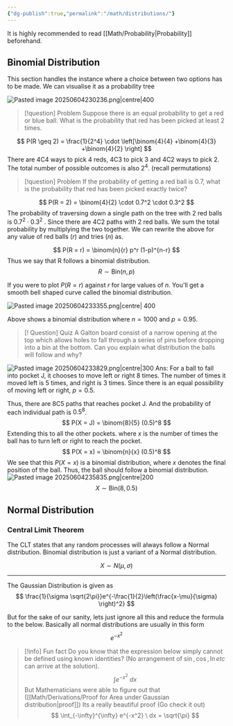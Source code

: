 ```yaml
---
{"dg-publish":true,"permalink":"/math/distributions/"}
---
```


It is highly recommended to read [[Math/Probability\|Probability]] beforehand.
## Binomial Distribution

This section handles the instance where a choice between two options has to be made. We can visualise it as a probability tree

![Pasted image 20250604230236.png|centre|400](/img/user/Images/Pasted%20image%2020250604230236.png)
> [!question] Problem
> Suppose there is an equal probability to get a red or blue ball. What is the probability that red has been picked at least 2 times.

$$
P(R \geq 2) = \frac{1}{2^4} \cdot \left[\binom{4}{4} +\binom{4}{3} +\binom{4}{2} \right]
$$
There are 4C4 ways to pick 4 reds, 4C3 to pick 3 and 4C2 ways to pick 2. The total number of possible outcomes is also $2^4$. (recall permutations)

>[!question] Problem
> If the probability of getting a red ball is $0.7$, what is the probability that red has been picked exactly twice?

$$
P(R = 2) = \binom{4}{2} \cdot 0.7^2 \cdot 0.3^2
$$
The probability of traversing down a single path on the tree with 2 red balls is $0.7^2 \cdot 0.3^2$ . Since there are 4C2 paths with 2 red balls. We sum the total probability by multiplying the two together. We can rewrite the above for any value of red balls $(r)$ and tries $(n)$ as.

$$
P(R = r) = \binom{n}{r} p^r (1-p)^{n-r}
$$
Thus we say that R follows a binomial distribution. 
$$
R \sim \text{Bin}(n, p)
$$

If you were to plot $P(R=r)$ against $r$ for large values of $n$. You'll get a smooth bell shaped curve called the binomial distribution.

![Pasted image 20250604233355.png|centre| 400](/img/user/Images/Pasted%20image%2020250604233355.png)

Above shows a binomial distribution where $n = 1000$  and $p = 0.95$. 
>[! Question] Quiz
> A Galton board consist of a narrow opening at the top which allows holes to fall through a series of pins before dropping into a bin at the bottom. Can you explain what distribution the balls will follow and why?

![Pasted image 20250604233829.png|centre|300](/img/user/Images/Pasted%20image%2020250604233829.png)
Ans:
For a ball to fall into pocket J, it chooses to move left or right 8 times. The number of times it moved left is 5 times, and right is 3 times. Since there is an equal possibility of moving left or right, $p = 0.5$.  

Thus, there are 8C5 paths that reaches pocket J. And the probability of each individual path is $0.5^8$.
$$
P(X = J) = \binom{8}{5} (0.5)^8
$$
Extending this to all the other pockets. where $x$ is the number of times the ball has to turn left or right to reach the pocket.
$$
P(X = x) = \binom{n}{x} (0.5)^8
$$
We see that this $P(X=x)$ is a binomial distribution, where $x$ denotes the final position of the ball. Thus, the ball should follow a binomial distribution.
![Pasted image 20250604235835.png|centre|200](/img/user/Images/Pasted%20image%2020250604235835.png)
$$
X \sim \text{Bin}(8, 0.5)
$$
## Normal Distribution

### Central Limit Theorem
The CLT states that any random processes will always follow a Normal distribution. Binomial distribution is just a variant of a Normal distribution. 

$$
X \sim N(\mu , \sigma)
$$

---

The Gaussian Distribution is given as
$$
\frac{1}{\sigma \sqrt{2\pi}}e^{-\frac{1}{2}\left(\frac{x-\mu}{\sigma} \right)^2}
$$

But for the sake of our sanity, lets just ignore all this and reduce the formula to the below. Basically all normal distributions are usually in this form
$$
e^{-x^2}
$$

> [!info] Fun fact
> Do you know that the expression below simply cannot be defined using known identities? (No arrangement of $\sin, \cos, \ln etc$ can arrive at the solution). 
> $$
> \int e^{-x^2} \ dx
> $$
> But Mathematicians were able to figure out that  ([[Math/Derivations/Proof for Area under Gaussian distribution\|proof]]) Its a really beautiful proof (Go check it out)
> $$
\int_{-\infty}^{\infty} e^{-x^2} \ dx = \sqrt{\pi}
$$
